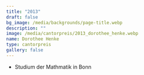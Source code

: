 ```yaml
---
title: "2013"
draft: false
bg_image: /media/backgrounds/page-title.webp
description: ""
image: /media/cantorpreis/2013_dorothee_henke.webp
name: Dorothee Henke
type: cantorpreis
gallery: false
---
```

- Studium der Mathmatik in Bonn
